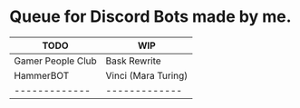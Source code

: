 # Queue for Discord Bots made by me.

| TODO  | WIP |
| ------------- | ------------- |
| Gamer People Club  | Bask Rewrite  |
| HammerBOT  | Vinci (Mara Turing)  |
| ------------- | ------------- |
